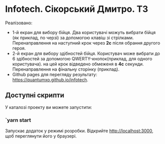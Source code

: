 # Infotech. Сікорський Дмитро. ТЗ

Реалізовано:
- 1-й екран для вибору бійця. Два користувачі можуть вибрати бійця (як приклад, по черзі) за допомогою клавіш зі стрілками. Перенаправлення на наступний крок через **2с** після обрання другого героя.
- 2-й екран для вибору здібностей бійця. Користувач може вибрати до 6 здібностей за допомогою QWERTY-кнопок(приклад, для одного користувача). на цей крок відведено обмеженя в **4с** секунди. Перенаправлення на фінальну сторінку (приклад).
- Github pages для перегляду результату: https://quantumxo.github.io/infotech.

## Доступні скрипти

У каталозі проекту ви можете запустити:

### `yarn start

Запускає додаток у режимі розробки.
Відкрийте [http://localhost:3000](http://localhost:3000), щоб переглянути його у браузері.

